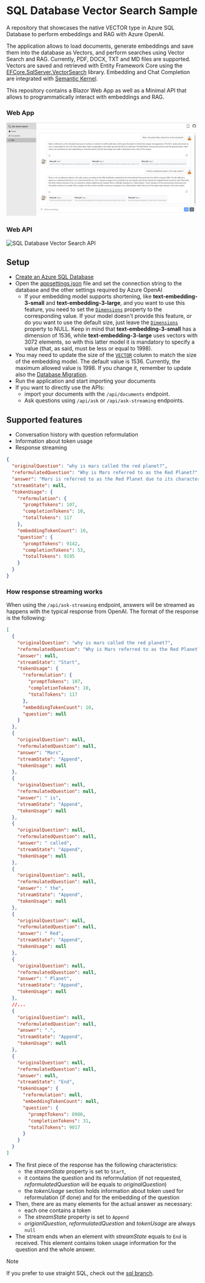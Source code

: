 # SQL Database Vector Search Sample
A repository that showcases the native VECTOR type in Azure SQL Database to perform embeddings and RAG with Azure OpenAI.

The application allows to load documents, generate embeddings and save them into the database as Vectors, and perform searches using Vector Search and RAG. Currently, PDF, DOCX, TXT and MD files are supported. Vectors are saved and retrieved with Entity Framework Core using the [EFCore.SqlServer.VectorSearch](https://github.com/efcore/EfCore.SqlServer.VectorSearch) library. Embedding and Chat Completion are integrated with [Semantic Kernel](https://github.com/microsoft/semantic-kernel).

This repository contains a Blazor Web App as well as a Minimal API that allows to programmatically interact with embeddings and RAG.

### Web App
![SQL Database Vector Search Web App](https://github.com/marcominerva/SqlDatabaseVectorSearch/blob/master/assets/SqlDatabaseVectorSearch_WebApp.png)

### Web API
![SQL Database Vector Search API](https://github.com/marcominerva/SqlDatabaseVectorSearch/blob/master/assets/SqlDatabaseVectorSearch_API.png)

## Setup

- [Create an Azure SQL Database](https://learn.microsoft.com/en-us/azure/azure-sql/database/single-database-create-quickstart)
- Open the [appsettings.json](https://github.com/marcominerva/SqlDatabaseVectorSearch/blob/master/SqlDatabaseVectorSearch/appsettings.json) file and set the connection string to the database and the other settings required by Azure OpenAI
  - If your embedding model supports shortening, like **text-embedding-3-small** and **text-embedding-3-large**, and you want to use this feature, you need to set the [`Dimensions`](https://github.com/marcominerva/SqlDatabaseVectorSearch/blob/master/SqlDatabaseVectorSearch/appsettings.json#L17) property to the corresponding value. If your model doesn't provide this feature, or do you want to use the default size, just leave the [`Dimensions`](https://github.com/marcominerva/SqlDatabaseVectorSearch/blob/master/SqlDatabaseVectorSearch/appsettings.json#L17) property to NULL. Keep in mind that **text-embedding-3-small** has a dimension of 1536, while **text-embedding-3-large** uses vectors with 3072 elements, so with this latter model it is mandatory to specify a value (that, as said, must be less or equal to 1998).
- You may need to update the size of the [`VECTOR`](https://github.com/marcominerva/SqlDatabaseVectorSearch/blob/master/SqlDatabaseVectorSearch/DataAccessLayer/ApplicationDbContext.cs?plain=1#L42C1-L42C47) column to match the size of the embedding model. The default value is 1536. Currently, the maximum allowed value is 1998. If you change it, remember to update also the [Database Migration](https://github.com/marcominerva/SqlDatabaseVectorSearch/blob/master/SqlDatabaseVectorSearch/DataAccessLayer/Migrations/00000000000000_Initial.cs?plain=1#L35C1-L35C92).
- Run the application and start importing your documents
- If you want to directly use the APIs:
  - import your documents with the `/api/documents` endpoint.
  - Ask questions using `/api/ask` or `/api/ask-streaming` endpoints.

## Supported features

- Conversation history with question reformulation
- Information about token usage
- Response streaming

```json
{
  "originalQuestion": "why is mars called the red planet?",
  "reformulatedQuestion": "Why is Mars referred to as the Red Planet?",
  "answer": "Mars is referred to as the Red Planet due to its characteristic reddish color, which is caused by the abundance of iron oxide (rust) on its surface. This distinctive coloration has also been a significant factor in the cultural and mythological associations of Mars across different civilizations.",
  "streamState": null,
  "tokenUsage": {
    "reformulation": {
      "promptTokens": 107,
      "completionTokens": 10,
      "totalTokens": 117
    },
    "embeddingTokenCount": 10,
    "question": {
      "promptTokens": 9142,
      "completionTokens": 53,
      "totalTokens": 9195
    }
  }
}
```

### How response streaming works

When using the `/api/ask-streaming` endpoint, answers will be streamed as happens with the typical response from OpenAI. The format of the response is the following:

```json
[
  {
    "originalQuestion": "why is mars called the red planet?",
    "reformulatedQuestion": "Why is Mars referred to as the Red Planet?",
    "answer": null,
    "streamState": "Start",
    "tokenUsage": {
      "reformulation": {
        "promptTokens": 107,
        "completionTokens": 10,
        "totalTokens": 117
      },
      "embeddingTokenCount": 10,
      "question": null
    }
  },
  {
    "originalQuestion": null,
    "reformulatedQuestion": null,
    "answer": "Mars",
    "streamState": "Append",
    "tokenUsage": null
  },
  {
    "originalQuestion": null,
    "reformulatedQuestion": null,
    "answer": " is",
    "streamState": "Append",
    "tokenUsage": null
  },
  {
    "originalQuestion": null,
    "reformulatedQuestion": null,
    "answer": " called",
    "streamState": "Append",
    "tokenUsage": null
  },
  {
    "originalQuestion": null,
    "reformulatedQuestion": null,
    "answer": " the",
    "streamState": "Append",
    "tokenUsage": null
  },
  {
    "originalQuestion": null,
    "reformulatedQuestion": null,
    "answer": " Red",
    "streamState": "Append",
    "tokenUsage": null
  },
  {
    "originalQuestion": null,
    "reformulatedQuestion": null,
    "answer": " Planet",
    "streamState": "Append",
    "tokenUsage": null
  },
  //...
  {
    "originalQuestion": null,
    "reformulatedQuestion": null,
    "answer": ".",
    "streamState": "Append",
    "tokenUsage": null
  },
  {
    "originalQuestion": null,
    "reformulatedQuestion": null,
    "answer": null,
    "streamState": "End",
    "tokenUsage": {
      "reformulation": null,
      "embeddingTokenCount": null,
      "question": {
        "promptTokens": 8986,
        "completionTokens": 31,
        "totalTokens": 9017
      }
    }
  }
]
```

- The first piece of the response has the following characteristics:
  - the *streamState* property is set to `Start`,
  - it contains the question and its reformulation (if not requested, *reformulatedQuestion* will be equals to *originalQuestion*)
  - the *tokenUsage* section holds information about token used for reformulation (if done) and for the embedding of the question
- Then, there are as many elements for the actual answer as necessary:
  - each one contains a token
  - The *streamState* property is set to `Append`
  - *origianlQuestion*, *reformulatedQuestion* and *tokenUsage* are always `null`
- The stream ends when an element with *streamState* equals to `End` is received. This element contains token usage information for the question and the whole answer.

> [!NOTE]
> If you prefer to use straight SQL, check out the [sql branch](https://github.com/marcominerva/SqlDatabaseVectorSearch/tree/sql).
